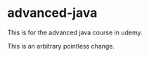 # advanced-java
This is for the advanced java course in udemy.

This is an arbitrary pointless change.
